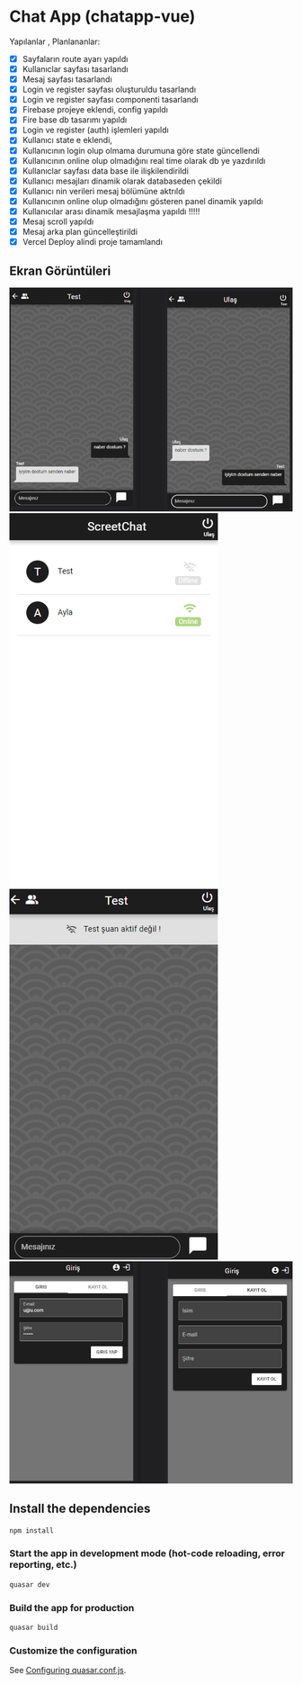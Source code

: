 # Chat App (chatapp-vue)

Yapılanlar , Planlananlar:

- [x] Sayfaların route ayarı yapıldı
- [x] Kullanıclar sayfası tasarlandı
- [x] Mesaj sayfası tasarlandı
- [x] Login ve register sayfası oluşturuldu tasarlandı
- [x] Login ve register sayfası componenti tasarlandı
- [x] Firebase projeye eklendi, config yapıldı
- [x] Fire base db tasarımı yapıldı
- [x] Login ve register (auth) işlemleri yapıldı
- [x] Kullanıcı state e eklendi,
- [x] Kullanıcının login olup olmama durumuna göre state güncellendi
- [x] Kullanıcının online olup olmadığını real time olarak db ye yazdırıldı
- [x] Kullanıclar sayfası data base ile ilişkilendirildi
- [x] Kullanıcı mesajları dinamik olarak databaseden çekildi
- [x] Kullanıcı nin verileri mesaj bölümüne aktrıldı
- [x] Kullanıcının online olup olmadığını gösteren panel dinamik yapıldı
- [x] Kullanıcılar arası dinamik mesajlaşma yapıldı !!!!!
- [x] Mesaj scroll yapıldı
- [x] Mesaj arka plan güncelleştirildi
- [x] Vercel Deploy alindi proje tamamlandı

## Ekran Görüntüleri

![.](./ssler/1.png)
![.](./ssler/2.png)
![.](./ssler/3.png)
![.](./ssler/4.png)

## Install the dependencies

```bash
npm install
```

### Start the app in development mode (hot-code reloading, error reporting, etc.)

```bash
quasar dev
```

### Build the app for production

```bash
quasar build
```

### Customize the configuration

See [Configuring quasar.conf.js](https://v2.quasar.dev/quasar-cli/quasar-conf-js).
